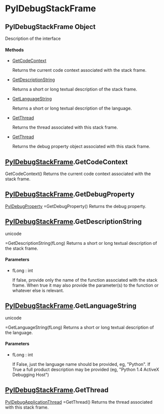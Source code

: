 # PyIDebugStackFrame

## PyIDebugStackFrame Object



Description of the interface

#### Methods


  - [GetCodeContext](PyIDebugStackFrame.md#pyidebugstackframegetcodecontext)

    Returns the current code context associated with the stack frame\.&nbsp;

  - [GetDescriptionString](PyIDebugStackFrame.md#pyidebugstackframegetdescriptionstring)

    Returns a short or long textual description of the stack frame\.&nbsp;

  - [GetLanguageString](PyIDebugStackFrame.md#pyidebugstackframegetlanguagestring)

    Returns a short or long textual description of the language\.&nbsp;

  - [GetThread](PyIDebugStackFrame.md#pyidebugstackframegetthread)

    Returns the thread associated with this stack frame\.&nbsp;

  - [GetThread](PyIDebugStackFrame.md#pyidebugstackframegetthread)

    Returns the debug property object associated with this stack frame\.&nbsp;

## [PyIDebugStackFrame](#pyidebugstackframe)\.GetCodeContext

GetCodeContext\(\)
Returns the current code context associated with the stack frame\.

## [PyIDebugStackFrame](#pyidebugstackframe)\.GetDebugProperty

[PyIDebugProperty](#pyidebugproperty) =GetDebugProperty\(\)
Returns the debug property\.

## [PyIDebugStackFrame](#pyidebugstackframe)\.GetDescriptionString

unicode

 =GetDescriptionString\(fLong\)
Returns a short or long textual description of the stack frame\.

#### Parameters


  - fLong : int

    If false, provide only the name of the function associated with the stack frame\. When true it may also provide the parameter\(s\) to the function or whatever else is relevant\.

## [PyIDebugStackFrame](#pyidebugstackframe)\.GetLanguageString

unicode

 =GetLanguageString\(fLong\)
Returns a short or long textual description of the language\.

#### Parameters


  - fLong : int

    If False, just the language name should be provided, eg, "Python"\. If True a full product description may be provided \(eg, "Python 1\.4 ActiveX Debugging Host"\)

## [PyIDebugStackFrame](#pyidebugstackframe)\.GetThread

[PyIDebugApplicationThread](#pyidebugapplicationthread) =GetThread\(\)
Returns the thread associated with this stack frame\.